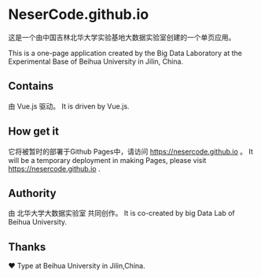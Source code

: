 # NeserCode.github.io
  
  这是一个由中国吉林北华大学实验基地大数据实验室创建的一个单页应用。
  
  This is a one-page application created by the Big Data Laboratory at the Experimental Base of Beihua University in Jilin, China.
  
## Contains

  由 Vue.js 驱动。
  It is driven by Vue.js.
  
## How get it

  它将被暂时的部署于Github Pages中，请访问 https://nesercode.github.io 。
  It will be a temporary deployment in making Pages, please visit https://nesercode.github.io .
  
## Authority

  由 北华大学大数据实验室 共同创作。
  It is co-created by big Data Lab of Beihua University.
  
## Thanks
  
  ❤ Type at Beihua University in Jilin,China.
